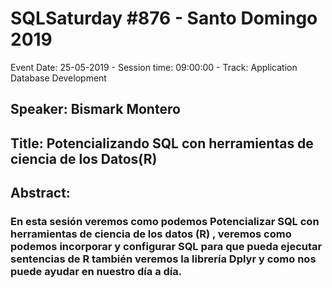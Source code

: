 # SQLSaturday #876 - Santo Domingo 2019
Event Date: 25-05-2019 - Session time: 09:00:00 - Track: Application  Database Development
## Speaker: Bismark Montero
## Title: Potencializando SQL con herramientas de ciencia de los Datos(R)
## Abstract:
### En esta sesión veremos como podemos Potencializar SQL con herramientas de ciencia de los datos (R) , veremos como podemos incorporar y configurar SQL para que pueda ejecutar sentencias de R también veremos la librería Dplyr y como nos puede ayudar en nuestro día a día.
